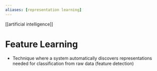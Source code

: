 ```yaml
---
aliases: [representation learning]
---
```


[[artificial intelligence]]

# Feature Learning
- Technique where a system automatically discovers representations needed for classification from raw data (feature detection)